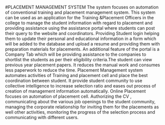 #PLACEMENT MANAGEMENT SYSTEM
The system focuses on automation of conventional training and placement 
management system. This system can be used as an application for the Training 
&Placement Officers in the college to manage the student information with regard to 
placement and providing assistance using the assistance portal where students can post their 
query to the website and coordinators. Providing Student login helping them to update their 
personal and educational information in a form which will be added to the database and 
upload a resume and providing them with preparation materials for placements. An 
additional feature of the portal is a Company Tab which will be providing assistance to the 
companies to shortlist the students as per their eligibility criteria.The student can view 
previous year placement papers. It reduces the manual work and consumes less paperwork 
to reduce the time.  Placement Management system automates activities of Training and 
placement cell and place the best coordination between student. It provide student 
community to use collective intelligence to increase selection ratio and eases out process 
of creation of management information automatically. Online Placement focuses on 
automation of placement cell. Authorizing the CV , communicating about the various job 
openings to the student community, managing the corporate relationship for inviting them 
for the placements as well other activities, monitoring the progress of the selection process 
and communicating with different users.
